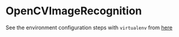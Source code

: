# OpenCVImageRecognition

See the environment configuration steps with `virtualenv` from [here](https://www.codingforentrepreneurs.com/blog/opencv-python-web-camera-quick-test/)

